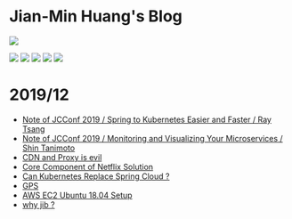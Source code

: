 # Jian-Min Huang's Blog

[![](https://github.com/Jian-Min-Huang/tech-note/blob/master/images/Avatar-176.png)](../..)

[![](https://github.com/Jian-Min-Huang/tech-note/blob/master/images/github-32.png)](https://github.com/Jian-Min-Huang)
[![](https://github.com/Jian-Min-Huang/tech-note/blob/master/images/linkedin-32.png)](https://tw.linkedin.com/in/jian-min-huang-14731410b)
[![](https://github.com/Jian-Min-Huang/tech-note/blob/master/images/twitter-32.png)](https://twitter.com/JianMin_V_Huang)
[![](https://github.com/Jian-Min-Huang/tech-note/blob/master/images/notes-32.png)](https://github.com/Jian-Min-Huang/tech-note/wiki)
[![](https://github.com/Jian-Min-Huang/tech-note/blob/master/images/wordpress-32.png)](https://github.com/Jian-Min-Huang/tech-note/blob/master/README.md)

# 2019/12
* [Note of JCConf 2019 / Spring to Kubernetes Easier and Faster / Ray Tsang](https://github.com/Jian-Min-Huang/tech-note/issues/1)
* [Note of JCConf 2019 / Monitoring and Visualizing Your Microservices / Shin Tanimoto](https://github.com/Jian-Min-Huang/tech-note/issues/2)
* [CDN and Proxy is evil](https://github.com/Jian-Min-Huang/tech-note/issues/6)
* [Core Component of Netflix Solution](https://github.com/Jian-Min-Huang/tech-note/issues/8)
* [Can Kubernetes Replace Spring Cloud ?](https://github.com/Jian-Min-Huang/tech-note/issues/9)
* [GPS](https://github.com/Jian-Min-Huang/tech-note/issues/28)
* [AWS EC2 Ubuntu 18.04 Setup](https://github.com/Jian-Min-Huang/tech-note/issues/29)
* [why jib ?](https://github.com/Jian-Min-Huang/tech-note/issues/32)
